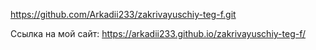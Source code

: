 https://github.com/Arkadii233/zakrivayuschiy-teg-f.git

Ссылка на мой сайт:  https://arkadii233.github.io/zakrivayuschiy-teg-f/
